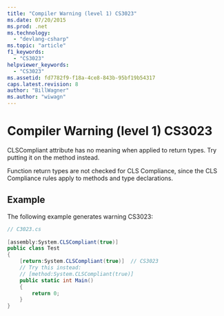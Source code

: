 ```yaml
---
title: "Compiler Warning (level 1) CS3023"
ms.date: 07/20/2015
ms.prod: .net
ms.technology: 
  - "devlang-csharp"
ms.topic: "article"
f1_keywords: 
  - "CS3023"
helpviewer_keywords: 
  - "CS3023"
ms.assetid: fd7782f9-f18a-4ce8-843b-95bf19b54317
caps.latest.revision: 8
author: "BillWagner"
ms.author: "wiwagn"
---
```

# Compiler Warning (level 1) CS3023
CLSCompliant attribute has no meaning when applied to return types.  Try putting it on the method instead.  
  
 Function return types are not checked for CLS Compliance, since the CLS Compliance rules apply to methods and type declarations.  
  
## Example  
 The following example generates warning CS3023:  
  
```csharp  
// C3023.cs  
  
[assembly:System.CLSCompliant(true)]  
public class Test  
{  
    [return:System.CLSCompliant(true)]  // CS3023  
    // Try this instead:  
    // [method:System.CLSCompliant(true)]  
    public static int Main()  
    {  
        return 0;  
    }  
}  
```
